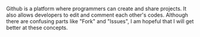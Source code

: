 Github is a platform where programmers can create and share projects. It also allows developers to edit and comment each other's codes. Although there are confusing parts like "Fork" and "Issues", I am hopeful that I will get better at these concepts.
